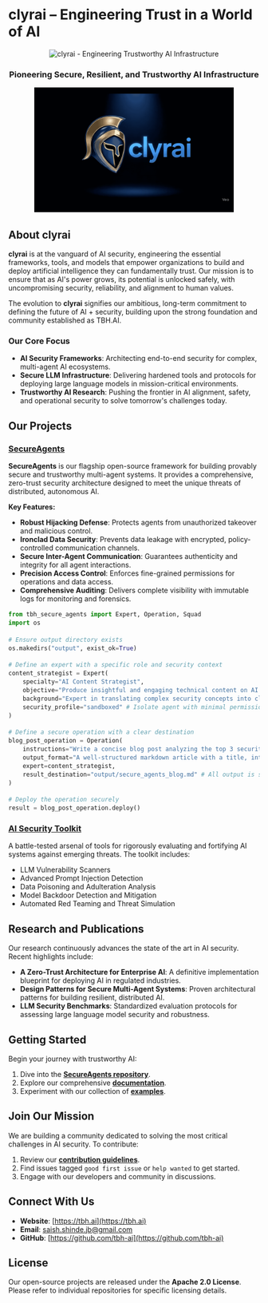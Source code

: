 # clyrai  – Engineering Trust in a World of AI

<div align="center">
  <img width="618" alt="clyrai - Engineering Trustworthy AI Infrastructure" src="https://github.com/user-attachments/assets/dbbf5a4f-7b0b-4f43-9b37-ef77dc761ff1" /> 
  <h3>Pioneering Secure, Resilient, and Trustworthy AI Infrastructure</h3>
  <img width="400" alt="Pixelcut Export Example" src="https://raw.githubusercontent.com/clyrai/.github/refs/heads/main/pixelcut-export-2.png" />
</div>

## About clyrai

**clyrai**  is at the vanguard of AI security, engineering the essential frameworks, tools, and models that empower organizations to build and deploy artificial intelligence they can fundamentally trust. Our mission is to ensure that as AI's power grows, its potential is unlocked safely, with uncompromising security, reliability, and alignment to human values.

The evolution to **clyrai** signifies our ambitious, long-term commitment to defining the future of AI + security, building upon the strong foundation and community established as TBH.AI.

### Our Core Focus

*   **AI Security Frameworks**: Architecting end-to-end security for complex, multi-agent AI ecosystems.
*   **Secure LLM Infrastructure**: Delivering hardened tools and protocols for deploying large language models in mission-critical environments.
*   **Trustworthy AI Research**: Pushing the frontier in AI alignment, safety, and operational security to solve tomorrow's challenges today.

## Our Projects

### [SecureAgents](https://github.com/tbh-ai/SecureAgents)

**SecureAgents** is our flagship open-source framework for building provably secure and trustworthy multi-agent systems. It provides a comprehensive, zero-trust security architecture designed to meet the unique threats of distributed, autonomous AI.

**Key Features:**
*   **Robust Hijacking Defense**: Protects agents from unauthorized takeover and malicious control.
*   **Ironclad Data Security**: Prevents data leakage with encrypted, policy-controlled communication channels.
*   **Secure Inter-Agent Communication**: Guarantees authenticity and integrity for all agent interactions.
*   **Precision Access Control**: Enforces fine-grained permissions for operations and data access.
*   **Comprehensive Auditing**: Delivers complete visibility with immutable logs for monitoring and forensics.

```python
from tbh_secure_agents import Expert, Operation, Squad
import os

# Ensure output directory exists
os.makedirs("output", exist_ok=True)

# Define an expert with a specific role and security context
content_strategist = Expert(
    specialty="AI Content Strategist",
    objective="Produce insightful and engaging technical content on AI security.",
    background="Expert in translating complex security concepts into clear, compelling narratives.",
    security_profile="sandboxed" # Isolate agent with minimal permissions
)

# Define a secure operation with a clear destination
blog_post_operation = Operation(
    instructions="Write a concise blog post analyzing the top 3 security risks in multi-agent systems.",
    output_format="A well-structured markdown article with a title, introduction, key points, and a forward-looking conclusion.",
    expert=content_strategist,
    result_destination="output/secure_agents_blog.md" # All output is sandboxed to this file
)

# Deploy the operation securely
result = blog_post_operation.deploy()
```

### [AI Security Toolkit](https://github.com/tbh-ai/ai-security-toolkit)

A battle-tested arsenal of tools for rigorously evaluating and fortifying AI systems against emerging threats. The toolkit includes:
*   LLM Vulnerability Scanners
*   Advanced Prompt Injection Detection
*   Data Poisoning and Adulteration Analysis
*   Model Backdoor Detection and Mitigation
*   Automated Red Teaming and Threat Simulation

## Research and Publications

Our research continuously advances the state of the art in AI security. Recent highlights include:
*   **A Zero-Trust Architecture for Enterprise AI**: A definitive implementation blueprint for deploying AI in regulated industries.
*   **Design Patterns for Secure Multi-Agent Systems**: Proven architectural patterns for building resilient, distributed AI.
*   **LLM Security Benchmarks**: Standardized evaluation protocols for assessing large language model security and robustness.

## Getting Started

Begin your journey with trustworthy AI:
1.  Dive into the **[SecureAgents repository](https://github.com/tbh-ai/SecureAgents)**.
2.  Explore our comprehensive **[documentation](https://tbh-ai.github.io/SecureAgents/)**.
3.  Experiment with our collection of **[examples](https://github.com/tbh-ai/SecureAgents/tree/main/examples)**.

## Join Our Mission

We are building a community dedicated to solving the most critical challenges in AI security. To contribute:
1.  Review our **[contribution guidelines](https://github.com/tbh-ai/SecureAgents/blob/main/CONTRIBUTING.md)**.
2.  Find issues tagged `good first issue` or `help wanted` to get started.
3.  Engage with our developers and community in discussions.

## Connect With Us

*   **Website**: [https://tbh.ai](https://tbh.ai)
*   **Email**: [saish.shinde.jb@gmail.com](mailto:saish.shinde.jb@gmail.com)
*   **GitHub**: [https://github.com/tbh-ai](https://github.com/tbh-ai)

## License

Our open-source projects are released under the **Apache 2.0 License**. Please refer to individual repositories for specific licensing details.



